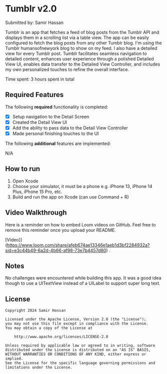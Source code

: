 # Tumblr v2.0

Submitted by: Samir Hassan

Tumblr is an app that fetches a feed of blog posts from the Tumblr API and displays them in a scrolling list via a table view. The app can be easily configured to fetch the blog posts from any other Tumblr blog. I'm using the Tumblr humansofnewyork blog to show on my feed. I also have a detailed view for every Tumblr post.
Tumblr facilitates seamless navigation to detailed content, enhances user experience through a polished Detailed View UI, enables data transfer to the Detailed View Controller, and includes my own personalized touches to refine the overall interface.

Time spent: 3 hours spent in total

## Required Features

The following **required** functionality is completed:

- [X] Setup navigation to the Detail Screen
- [X] Created the Detail View UI
- [X] Add the ability to pass data to the Detail View Controller
- [X] Made personal finishing touches to the UI

The following **additional** features are implemented:

N/A

## How to run

1. Open Xcode
2. Choose your simulator, it must be a phone e.g. iPhone 13, iPhone 14 Plus, iPhone 15 Pro, etc. 
3. Build and run the app on Xcode (can use Command + R)

## Video Walkthrough

Here is a reminder on how to embed Loom videos on GitHub. Feel free to remove this reminder once you upload your README. 

[Video]](https://www.loom.com/share/afeb674ae13346e1aeb1d3bf2284932a?sid=e3c44b49-6a2d-4b66-af98-73e7b4457d80) .

## Notes

No challenges were encountered while building this app. It was a good idea though to use a UITextView instead of a UILabel to support super long text.

## License

    Copyright 2024 Samir Hassan

    Licensed under the Apache License, Version 2.0 (the "License");
    you may not use this file except in compliance with the License.
    You may obtain a copy of the License at

        http://www.apache.org/licenses/LICENSE-2.0

    Unless required by applicable law or agreed to in writing, software
    distributed under the License is distributed on an "AS IS" BASIS,
    WITHOUT WARRANTIES OR CONDITIONS OF ANY KIND, either express or implied.
    See the License for the specific language governing permissions and
    limitations under the License.

